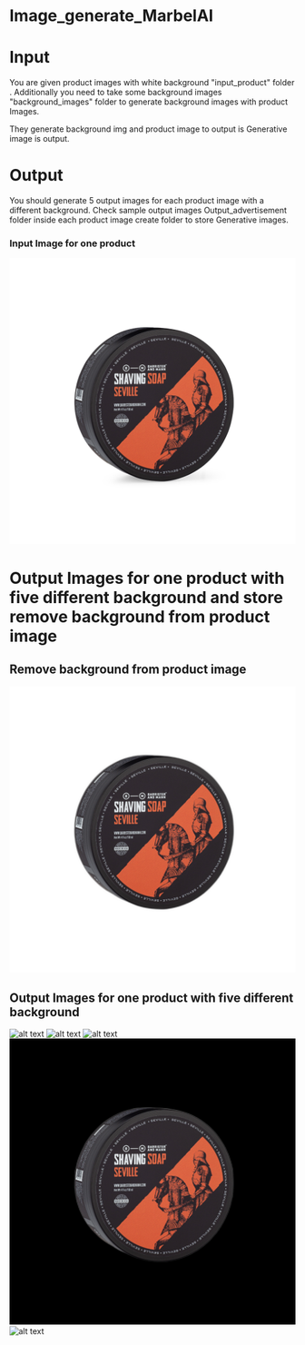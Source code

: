 # Image_generate_MarbelAI

# Input
You are given product images with white background "input_product" folder
. Additionally you need to take some background images "background_images" folder to generate background images with product Images.
 
 They generate background img and product image to output is Generative image is output.

 # Output
You should  generate 5 output images for each product image with a different background. Check sample output images Output_advertisement folder inside each product image create folder to store Generative images.

### Input Image for one product

![alt text](input_product/product1.jpg)

# Output Images for one product with five different background and store remove background from product image

## Remove background from product image
![alt text](output_advertisement/product1/no_bg_product1.jpg) 

## Output Images for one product with five different background

![alt text](output_advertisement/product1/product1_bg_1.png) ![alt text](output_advertisement/product1/product1_bg_2.png) ![alt text](output_advertisement/product1/product1_bg_3.png) ![alt text](output_advertisement/product1/product1_bg_4.png) ![alt text](output_advertisement/product1/product1_bg_5.png)

